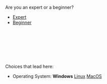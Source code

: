 Are you an expert or a beginner?



- [Expert](start3_aa.md)
- [Beginner](start3_ab.md)



<br><br><br>
------
Choices that lead here:
- Operating System: **Windows** [Linux](start2_b.md) [MacOS](start2_c.md)
